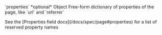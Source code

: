 <tr>
  <td>`properties` *optional*</td>
  <td>Object</td>
  <td>Free-form dictionary of properties of the page, like `url` and `referrer`
    <p>See the [Properties field docs](/docs/spec/page#properties) for a list of reserved property names</p></td>
</tr>